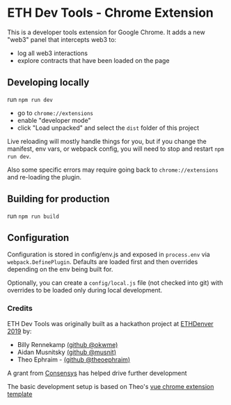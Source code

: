 # ETH Dev Tools - Chrome Extension

This is a developer tools extension for Google Chrome. It adds a new "web3" panel that intercepts web3 to:
- log all web3 interactions
- explore contracts that have been loaded on the page

## Developing locally

run `npm run dev`

- go to `chrome://extensions`
- enable "developer mode"
- click "Load unpacked" and select the `dist` folder of this project

Live reloading will mostly handle things for you, but if you change the manifest, env vars, or webpack config, you will need to stop and restart `npm run dev`.

Also some specific errors may require going back to `chrome://extensions` and re-loading the plugin.


## Building for production

run `npm run build`


## Configuration

Configuration is stored in config/env.js and exposed in `process.env` via `webpack.DefinePlugin`. Defaults are loaded first and then overrides depending on the env being built for.

Optionally, you can create a `config/local.js` file (not checked into git) with overrides to be loaded only during local development.


### Credits

ETH Dev Tools was originally built as a hackathon project at [ETHDenver 2019](https://www.ethdenver.com/) by:

- Billy Rennekamp [(github @okwme)](https://github.com/okwme)
- Aidan Musnitsky [(github @musnit)](https://github.com/musnit)
- Theo Ephraim - [(github @theoephraim)](http://github.com/theoephraim)

A grant from [Consensys](https://consensys.net/) has helped drive further development

The basic development setup is based on Theo's [vue chrome extension template](https://github.com/theoephraim/vue-chrome-extension-template)